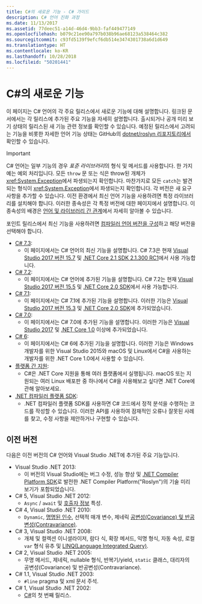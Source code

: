 ```yaml
---
title: C#의 새로운 기능 - C# 가이드
description: C# 언어 진화 과정
ms.date: 11/13/2017
ms.assetid: 77deec51-a14d-46d4-9bb3-faf449477149
ms.openlocfilehash: b079c21ee90a797b038b96ae68123a538464c382
ms.sourcegitcommit: c93fd5139f9efcf6db514e3474301738a6d1d649
ms.translationtype: HT
ms.contentlocale: ko-KR
ms.lasthandoff: 10/28/2018
ms.locfileid: "50201441"
---
```

# <a name="whats-new-in-c"></a>C#의 새로운 기능 #

이 페이지는 C# 언어의 각 주요 릴리스에서 새로운 기능에 대해 설명합니다. 링크된 문서에서는 각 릴리스에 추가된 주요 기능을 자세히 설명합니다. 출시되거나 공개 미리 보기 상태의 릴리스된 새 기능 관련 정보를 확인할 수 있습니다. 예정된 릴리스에서 고려되는 기능을 비롯한 자세한 언어 기능 상태는 GitHub의 [dotnet/roslyn 리포지토리에서](https://github.com/dotnet/roslyn/blob/master/docs/Language%20Feature%20Status.md) 확인할 수 있습니다.

> [!IMPORTANT]
> C# 언어는 일부 기능의 경우 *표준 라이브러리*의 형식 및 메서드를 사용합니다. 한 가지 예는 예외 처리입니다. 모든 `throw` 문 또는 식은 throw된 개체가 <xref:System.Exception>에서 파생되는지 확인합니다. 마찬가지로 모든 `catch`는 발견되는 형식이 <xref:System.Exception>에서 파생되는지 확인합니다. 각 버전은 새 요구 사항을 추가할 수 있습니다. 이전 환경에서 최신 언어 기능을 사용하려면 특정 라이브러리를 설치해야 합니다. 이러한 종속성은 각 특정 버전에 대한 페이지에서 설명합니다. 이 종속성의 배경은 [언어 및 라이브러리 간 관계](relationships-between-language-and-library.md)에서 자세히 알아볼 수 있습니다. 

포인트 릴리스에서 최신 기능을 사용하려면 [컴파일러 언어 버전을 구성](../language-reference/configure-language-version.md)하고 해당 버전을 선택해야 합니다.

* [C# 7.3](csharp-7-3.md):
  - 이 페이지에서는 C# 언어의 최신 기능을 설명합니다. C# 7.3은 현재 [Visual Studio 2017 버전 15.7](https://visualstudio.microsoft.com/vs/whatsnew/) 및 [.NET Core 2.1 SDK 2.1.300 RC1](../../core/whats-new/index.md)에서 사용 가능합니다.
* [C# 7.2](csharp-7-2.md):
  - 이 페이지에서는 C# 언어에 추가된 기능을 설명합니다. C# 7.2는 현재 [Visual Studio 2017 버전 15.5](https://visualstudio.microsoft.com/vs/whatsnew/) 및 [.NET Core 2.0 SDK](../../core/whats-new/index.md)에서 사용 가능합니다.
* [C# 7.1](csharp-7-1.md):
  - 이 페이지에서는 C# 7.1에 추가된 기능을 설명합니다. 이러한 기능은 [Visual Studio 2017 버전 15.3](https://visualstudio.microsoft.com/vs/whatsnew/) 및 [.NET Core 2.0 SDK](../../core/whats-new/index.md)에 추가되었습니다.
* [C# 7.0](csharp-7.md):
  - 이 페이지에서는 C# 7.0에 추가된 기능을 설명합니다. 이러한 기능은 [Visual Studio 2017](https://visualstudio.microsoft.com/vs/whatsnew/) 및 [.NET Core 1.0](../../core/whats-new/index.md) 이상에 추가되었습니다.
* [C# 6](csharp-6.md):
  - 이 페이지에서는 C# 6에 추가된 기능을 설명합니다. 이러한 기능은 Windows 개발자를 위한 Visual Studio 2015와 macOS 및 Linux에서 C#을 사용하는 개발자를 위한 .NET Core 1.0에서 사용할 수 있습니다.
* [플랫폼 간 지원](../../core/index.md):
  - C#은 .NET Core 지원을 통해 여러 플랫폼에서 실행됩니다. macOS 또는 지원되는 여러 Linux 배포판 중 하나에서 C#을 사용해보고 싶다면 .NET Core에 관해 알아보세요.
* [.NET 컴파일러 플랫폼 SDK](../roslyn-sdk/index.md):
  - .NET 컴파일러 플랫폼 SDK를 사용하면 C# 코드에서 정적 분석을 수행하는 코드를 작성할 수 있습니다. 이러한 API를 사용하여 잠재적인 오류나 잘못된 사례를 찾고, 수정 사항을 제안하거나 구현할 수 있습니다.

## <a name="previous-versions"></a>이전 버전

다음은 이전 버전의 C# 언어와 Visual Studio .NET에 추가된 주요 기능입니다.

* Visual Studio .NET 2013:
  - 이 버전의 Visual Studio에는 버그 수정, 성능 향상 및 [.NET Compiler Platform SDK](../roslyn-sdk/index.md)로 발전한 .NET Compiler Platform("Roslyn")의 기술 미리 보기가 포함되었습니다.
* C# 5, Visual Studio .NET 2012:
  - `Async` / `await` 및 [호출자 정보](../programming-guide/concepts/caller-information.md) 특성.
* C# 4, Visual Studio .NET 2010:
  - `Dynamic`, [명명된 인수](../programming-guide/classes-and-structs/named-and-optional-arguments.md), 선택적 매개 변수, 제네릭 [공변성(Covariance) 및 반공변성(Contravariance)](../programming-guide/concepts/covariance-contravariance/index.md).
* C# 3, Visual Studio .NET 2008:
  - 개체 및 컬렉션 이니셜라이저, 람다 식, 확장 메서드, 익명 형식, 자동 속성, 로컬 `var` 형식 유추 및 [LINQ(Language Integrated Query)](../programming-guide/concepts/linq/index.md).
* C# 2, Visual Studio .NET 2005:
  - 무명 메서드, 제네릭, nullable 형식, 반복기/yield, `static` 클래스, 대리자의 공변성(Covariance) 및 반공변성(Contravariance).
* C# 1.1, Visual Studio .NET 2003:
  - `#line` pragma 및 xml 문서 주석.
* C# 1, Visual Studio .NET 2002:
  - [C#](../csharp.md)의 첫 번째 릴리스.

